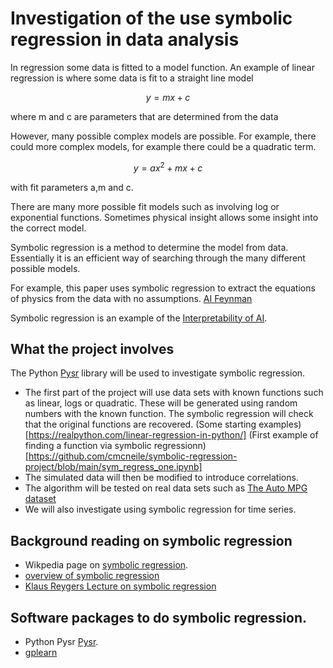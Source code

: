 # Investigation of the use symbolic regression in data analysis

In regression some data is fitted to a model function.
An example of linear regression is where some data is fit to
a straight line model

$$y = m x + c$$

where m and c are parameters that are determined from the data

However, many possible complex models are possible.
For example, there could more complex models, for example
there could be a quadratic term.


$$y = a  x^2 + m x + c $$

with fit parameters a,m and c.

There are many more possible fit models such as involving log
or exponential functions. Sometimes physical insight allows
some insight into the correct model.

Symbolic regression is a method to determine the model from
data. Essentially it is an efficient way of searching through the many
different possible models.

For example, this paper uses symbolic regression to extract the
equations of physics from the data with no assumptions.
[AI Feynman](https://www.science.org/doi/10.1126/sciadv.aay2631)

Symbolic regression is an example of the [Interpretability of AI](https://docs.aws.amazon.com/whitepapers/latest/model-explainability-aws-ai-ml/interpretability-versus-explainability.html).

## What the project involves

The Python  [Pysr](https://github.com/MilesCranmer/PySR) library will be
used to investigate symbolic regression.

*  The first part of the project will use data sets with known functions such as linear, logs or quadratic. These will be generated using random numbers with the known function. The symbolic regression will check that the original functions are recovered. (Some starting examples)[https://realpython.com/linear-regression-in-python/]  (First example of finding a function via symbolic regressionn)[https://github.com/cmcneile/symbolic-regression-project/blob/main/sym_regress_one.ipynb]
* The simulated data will then be modified to introduce correlations.
* The algorithm will be tested on real data sets such as
[The Auto MPG dataset](https://www.tensorflow.org/tutorials/keras/regression)
* We will also investigate using symbolic regression for time series.

##  Background reading on symbolic regression


* Wikpedia page on [symbolic regression](https://en.wikipedia.org/wiki/Symbolic_regression).
* [overview of symbolic regression](https://towardsdatascience.com/symbolic-regression-the-forgotten-machine-learning-method-ac50365a7d95)
* [Klaus Reygers Lecture on symbolic regression](https://www.physi.uni-heidelberg.de/~reygers/lectures/2021/smipp/stat_methods_ws2021_A_selected_topic_5_symbolic_regression.pdf)

## Software packages to do symbolic regression.

* Python Pysr [Pysr](https://github.com/MilesCranmer/PySR).
* [gplearn](https://gplearn.readthedocs.io/en/stable/)